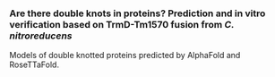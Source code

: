 ### Are there double knots in proteins? Prediction and in vitro verification based on TrmD-Tm1570 fusion from <em> C. nitroreducens </em>

Models of double knotted proteins predicted by AlphaFold and RoseTTaFold. 
